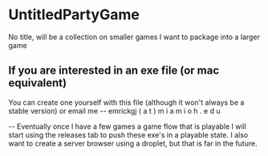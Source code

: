 # UntitledPartyGame
No title, will be a collection on smaller games I want to package into a larger game


## If you are interested in an exe file (or mac equivalent)
You can create one yourself with this file (although it won't always be a stable version) or email me -- emrickgj ( a t ) m i a m i o h . e d u

-- Eventually once I have a few games a game flow that is playable I will start using the releases tab to push these exe's in a playable state. I also want to create a server browser using a droplet, but that is far in the future.
